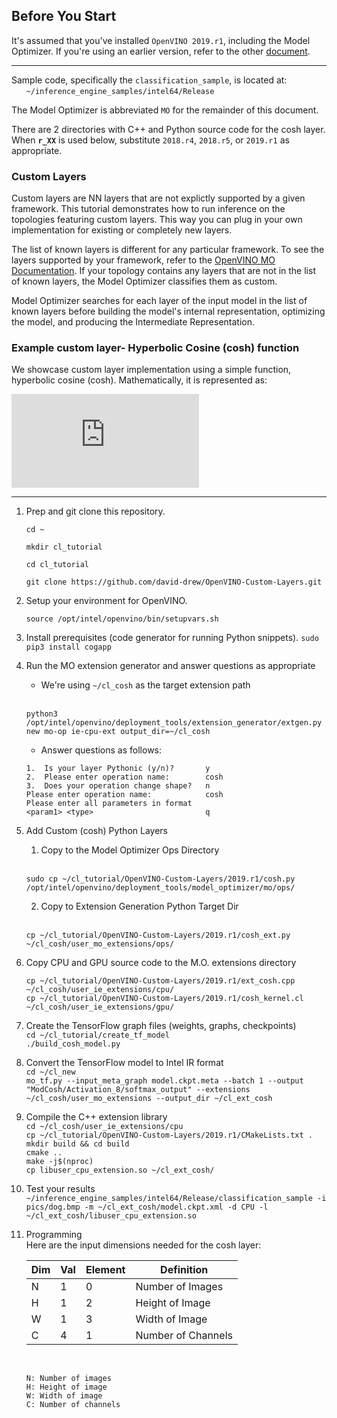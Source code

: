 

## Before You Start
It's assumed that you've installed `OpenVINO 2019.r1`, including the Model Optimizer.  If you're using an earlier version, refer to the other [document](./README.md).

---

Sample code, specifically the `classification_sample`, is located at:<br>
&nbsp;&nbsp;&nbsp;&nbsp;&nbsp;&nbsp;`~/inference_engine_samples/intel64/Release`<br>

The Model Optimizer is abbreviated `MO` for the remainder of this document.

There are 2 directories with C++ and Python source code for the cosh layer. When <b>`r_XX`</b> is used below, substitute `2018.r4`, `2018.r5`, or `2019.r1` as appropriate.

### Custom Layers
Custom layers are NN layers that are not explictly supported by a given framework.  This tutorial demonstrates how to run inference on the topologies featuring custom layers. This way you can plug in your own implementation for existing or completely new layers.

The list of known layers is different for any particular framework. To see the layers supported by your framework, refer to the [OpenVINO MO Documentation](https://software.intel.com/en-us/articles/OpenVINO-ModelOptimizer#intermediate-representation-notation-catalog).  If your topology contains any layers that are not in the list of known layers, the Model Optimizer classifies them as custom.

Model Optimizer searches for each layer of the input model in the list of known layers before building the model's internal representation, optimizing the model, and producing the Intermediate Representation.

### Example custom layer- Hyperbolic Cosine (cosh) function 
We showcase custom layer implementation using a simple function, hyperbolic cosine (cosh). Mathematically, it is represented as:

![](https://latex.codecogs.com/gif.latex?cosh%28x%29%3D%5Cfrac%7Be%5E%7Bx%7D&plus;e%5E%7B-x%7D%7D%7B2%7D)


---

1. Prep and git clone this repository.<br>
    ```
    cd ~
    ```
    ```
    mkdir cl_tutorial
    ```
    ```
    cd cl_tutorial
    ```
    ```
    git clone https://github.com/david-drew/OpenVINO-Custom-Layers.git
    ```

2. Setup your environment for OpenVINO.<br>
    ```
    source /opt/intel/openvino/bin/setupvars.sh 
    ```

3. Install prerequisites (code generator for running Python snippets).
    `sudo pip3 install cogapp`

3. Run the MO extension generator and answer questions as appropriate 
    * We're using `~/cl_cosh` as the target extension path<br><br>
    ```
    python3 /opt/intel/openvino/deployment_tools/extension_generator/extgen.py new mo-op ie-cpu-ext output_dir=~/cl_cosh
    ```
    * Answer questions as follows:
    ```
    1.  Is your layer Pythonic (y/n)?       y
    2.  Please enter operation name:        cosh
    3.  Does your operation change shape?   n
    Please enter operation name:            cosh
    Please enter all parameters in format
    <param1> <type>                         q
    ```

4. Add Custom (cosh) Python Layers
    1. Copy to the Model Optimizer Ops Directory<br><br>
    ```
    sudo cp ~/cl_tutorial/OpenVINO-Custom-Layers/2019.r1/cosh.py /opt/intel/openvino/deployment_tools/model_optimizer/mo/ops/
    ```

    2. Copy to Extension Generation Python Target Dir<br><br>
    ```
    cp ~/cl_tutorial/OpenVINO-Custom-Layers/2019.r1/cosh_ext.py ~/cl_cosh/user_mo_extensions/ops/
    ```

5. Copy CPU and GPU source code to the M.O. extensions directory<br>
    ```
    cp ~/cl_tutorial/OpenVINO-Custom-Layers/2019.r1/ext_cosh.cpp ~/cl_cosh/user_ie_extensions/cpu/
    cp ~/cl_tutorial/OpenVINO-Custom-Layers/2019.r1/cosh_kernel.cl ~/cl_cosh/user_ie_extensions/gpu/
    ```

6. Create the TensorFlow graph files (weights, graphs, checkpoints)<br>
    `cd ~/cl_tutorial/create_tf_model`<br>
    `./build_cosh_model.py`


7. Convert the TensorFlow model to Intel IR format<br>
    `cd ~/cl_new`<br>
    `mo_tf.py --input_meta_graph model.ckpt.meta --batch 1 --output "ModCosh/Activation_8/softmax_output" --extensions ~/cl_cosh/user_mo_extensions --output_dir ~/cl_ext_cosh`<br>


8. Compile the C++ extension library<br>
    ```cd ~/cl_cosh/user_ie_extensions/cpu```<br>
    ```cp ~/cl_tutorial/OpenVINO-Custom-Layers/2019.r1/CMakeLists.txt .```<br>
    ```mkdir build && cd build```<br>
    ```cmake ..```<br>
    ```make -j$(nproc)```<br>
    ```cp libuser_cpu_extension.so ~/cl_ext_cosh/```<br>


9. Test your results<br>
    ```~/inference_engine_samples/intel64/Release/classification_sample -i pics/dog.bmp -m ~/cl_ext_cosh/model.ckpt.xml -d CPU -l ~/cl_ext_cosh/libuser_cpu_extension.so```

10. Programming<br>
    Here are the input dimensions needed for the cosh layer:<br>

    | Dim | Val | Element | Definition         |
    |-----|-----|---------|--------------------|
    | N   | 1   |  0      | Number of Images   |
    | H   | 1   |  2      | Height of Image    |
    | W   | 1   |  3      | Width of Image     |
    | C   | 4   |  1      | Number of Channels |

    <br>

    ```
    N: Number of images
    H: Height of image
    W: Width of image
    C: Number of channels
    ```
    <br>
